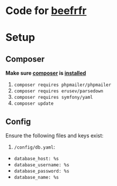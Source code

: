 # Code for [beefrfr](https://beefrfr.uk)

# Setup
## Composer
**Make sure [composer](https://github.com/composer/composer) is [installed](https://getcomposer.org/download/)**
1. `composer requires phpmailer/phpmailer`
2. `composer requires erusev/parsedown`
3. `composer requires symfony/yaml`
4. `composer update`

## Config
Ensure the following files and keys exist:
1. `/config/db.yaml`:
 - `database_host: %s`
 - `database_username: %s`
 - `database_password: %s`
 - `database_name: %s`


